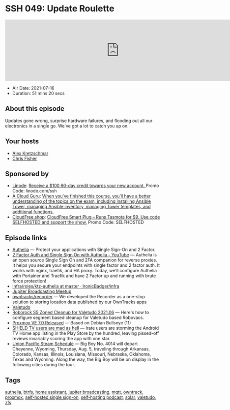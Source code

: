 # SSH 049: Update Roulette

<iframe src="https://player.fireside.fm/v2/dUlrHQih+tU06dfn_?theme=dark" width="740" height="200" frameborder="0" scrolling="no"></iframe>

* Air Date: 2021-07-16
* Duration: 51 mins 20 secs

## About this episode

Updates gone wrong, surprise hardware failures, and flooding out all our electronics in a single go. We've got a lot to catch you up on.

## Your hosts
* [Alex Kretzschmar](https://selfhosted.show/hosts/alexktz)
* [Chris Fisher](https://selfhosted.show/hosts/chrislas)

## Sponsored by

  * [Linode](https://linode.com/ssh): [Receive a $100 60-day credit towards your new account. ](https://linode.com/ssh) Promo Code: linode.com/ssh
  * [A Cloud Guru](https://acloud.guru/overview/red-hat-ex447-ansible-best-practices/?utm_source=jupiter&utm_medium=cpc): [When you’ve finished this course, you’ll have a better understanding of the topics on the exam, including installing Ansible Tower, managing Ansible inventory, managing Tower templates, and additional functions.](https://acloud.guru/overview/red-hat-ex447-ansible-best-practices/?utm_source=jupiter&utm_medium=cpc)
  * [CloudFree.shop](https://cloudfree.shop/): [CloudFree Smart Plug – Runs Tasmota for $9. Use code SELFHOSTED and support the show.](https://cloudfree.shop/) Promo Code: SELFHOSTED



## Episode links

  * [Authelia](https://www.authelia.com/ "Authelia") — Protect your applications with Single Sign-On and 2 Factor.
  * [2 Factor Auth and Single Sign On with Authelia - YouTube](https://www.youtube.com/watch?v=u6H-Qwf4nZA&t=1166s "2 Factor Auth and Single Sign On with Authelia - YouTube") — Authelia is an open source Single Sign On and 2FA companion for reverse proxies. It helps you secure your endpoints with single factor and 2 factor auth. It works with nginx, traefik, and HA proxy. Today, we'll configure Authelia with Portainer and Traefik and have 2 Factor up and running with brute force protection! 
  * [infra/roles/ktz-authelia at master · IronicBadger/infra](https://github.com/IronicBadger/infra/tree/master/roles/ktz-authelia "infra/roles/ktz-authelia at master · IronicBadger/infra")
  * [Jupiter Broadcasting Meetup](https://www.meetup.com/jupiterbroadcasting/ "Jupiter Broadcasting Meetup")
  * [owntracks/recorder](https://github.com/owntracks/recorder "owntracks/recorder") — We developed the Recorder as a one-stop solution to storing location data published by our OwnTracks apps
  * [Valetudo](https://github.com/Hypfer/Valetudo/releases "Valetudo")
  * [Roborock S5 Zoned Cleanup for Valetudo 2021.06](https://blog.ktz.me/roborock-s5-zoned-cleanup-for-valetudo-2021-06/ "Roborock S5 Zoned Cleanup for Valetudo 2021.06") — Here's how to configure segment based cleanup for Valetudo based Robovacs.
  * [Proxmox VE 7.0 Released](https://pve.proxmox.com/wiki/Roadmap#Proxmox_VE_7.0 "Proxmox VE 7.0 Released") — Based on Debian Bullseye (11)
  * [SHIELD TV users are mad as hell](https://www.androidpolice.com/2021/06/27/shield-tv-users-are-mad-as-hell-and-theyre-taking-it-out-on-the-play-store/ "SHIELD TV users are mad as hell") — Irate users are storming the Android TV Home app listing in the Play Store by the hundred, leaving pissed-off reviews invariably scoring the app with one star.
  * [Union Pacific Steam Schedule](https://www.up.com/heritage/steam/schedule/index.htm "Union Pacific Steam Schedule") — Big Boy No. 4014 will depart Cheyenne, Wyoming, Thursday, Aug. 5, traveling through Arkansas, Colorado, Kansas, Illinois, Louisiana, Missouri, Nebraska, Oklahoma, Texas and Wyoming. Along the way, the Big Boy will be on display in the following cities during the tour.



## Tags

[authelia](https://selfhosted.show/tags/authelia), [btrfs](https://selfhosted.show/tags/btrfs), [home assistant](https://selfhosted.show/tags/home%20assistant), [jupiter broadcasting](https://selfhosted.show/tags/jupiter%20broadcasting), [mqtt](https://selfhosted.show/tags/mqtt), [owntrack](https://selfhosted.show/tags/owntrack), [proxmox](https://selfhosted.show/tags/proxmox), [self-hosted single sign-on](https://selfhosted.show/tags/self-hosted%20single%20sign-on), [self-hosting podcast](https://selfhosted.show/tags/self-hosting%20podcast), [solar](https://selfhosted.show/tags/solar), [valetudo](https://selfhosted.show/tags/valetudo), [zfs](https://selfhosted.show/tags/zfs)